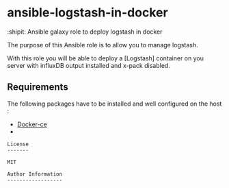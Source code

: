 ansible-logstash-in-docker
=========
:shipit: Ansible galaxy role to deploy logstash in docker

The purpose of this Ansible role is to allow you to manage logstash.

With this role you will be able to deploy a [Logstash]  container on you server with influxDB output installed and x-pack disabled.


Requirements
------------

The following packages have to be installed and well configured on the host :
- [Docker-ce](https://docs.docker.com/engine/installation/)
-

```
License
-------

MIT

Author Information
------------------


